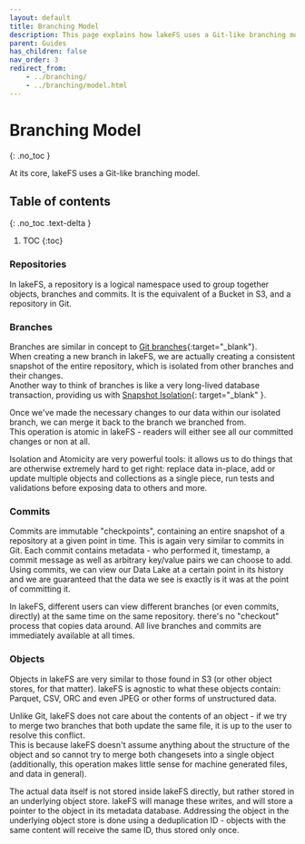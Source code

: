 ```yaml
---
layout: default
title: Branching Model
description: This page explains how lakeFS uses a Git-like branching model at its core.
parent: Guides
has_children: false
nav_order: 3
redirect_from:
    - ../branching/
    - ../branching/model.html
---
```


# Branching Model
{: .no_toc }

At its core, lakeFS uses a Git-like branching model.

## Table of contents
{: .no_toc .text-delta }

1. TOC
{:toc}

### Repositories

In lakeFS, a repository is a logical namespace used to group together objects, branches and commits. It is the equivalent of a Bucket in S3, and a repository in Git.

### Branches

Branches are similar in concept to [Git branches](https://git-scm.com/book/en/v2/Git-Branching-Basic-Branching-and-Merging){:target="_blank"}.  
When creating a new branch in lakeFS, we are actually creating a consistent snapshot of the entire repository, which is isolated from other branches and their changes.  
Another way to think of branches is like a very long-lived database transaction, providing us with [Snapshot Isolation](https://en.wikipedia.org/wiki/Snapshot_isolation){: target="_blank" }.

Once we've made the necessary changes to our data within our isolated branch, we can merge it back to the branch we branched from.  
This operation is atomic in lakeFS - readers will either see all our committed changes or non at all.

Isolation and Atomicity are very powerful tools: it allows us to do things that are otherwise extremely hard to get right: replace data in-place,
add or update multiple objects and collections as a single piece, run tests and validations before exposing data to others and more.

### Commits

Commits are immutable "checkpoints", containing an entire snapshot of a repository at a given point in time.
This is again very similar to commits in Git. Each commit contains metadata - who performed it, timestamp, a commit message as well as arbitrary key/value pairs we can choose to add.
Using commits, we can view our Data Lake at a certain point in its history and we are guaranteed that the data we see is exactly is it was at the point of committing it.

In lakeFS, different users can view different branches (or even commits, directly) at the same time on the same repository. there's no "checkout" process that copies data around. All live branches and commits are immediately available at all times.

### Objects

Objects in lakeFS are very similar to those found in S3 (or other object stores, for that matter). lakeFS is agnostic to what these objects contain: Parquet, CSV, ORC and even JPEG or other forms of unstructured data.   

Unlike Git, lakeFS does not care about the contents of an object - if we try to merge two branches that both update the same file, it is up to the user to resolve this conflict.  
This is because lakeFS doesn't assume anything about the structure of the object and so cannot try to merge both changesets into a single object (additionally, this operation makes little sense for machine generated files, and data in general).

The actual data itself is not stored inside lakeFS directly, but rather stored in an underlying object store. lakeFS will manage these writes, and will store a pointer to the object in its metadata database.
Addressing the object in the underlying object store is done using a deduplication ID - objects with the same content will receive the same ID, thus stored only once.
